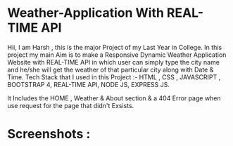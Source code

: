 # Weather-Application With REAL-TIME API

Hii, I am Harsh , this is the major Project of my Last Year in College. In this project my main Aim is to make a Responsive Dynamic Weather Application Website with REAL-TIME API in which user can simply type the city name and he/she will get the weather of that particular city along with Date & Time.
Tech Stack that I used in this Project :- HTML , CSS , JAVASCRIPT , BOOTSTRAP 4,  REAL-TIME API, NODE JS, EXPRESS JS.

It Includes the HOME , Weather & About section & a 404 Error page when use request for the page that didn't Exsists.

# Screenshots :

